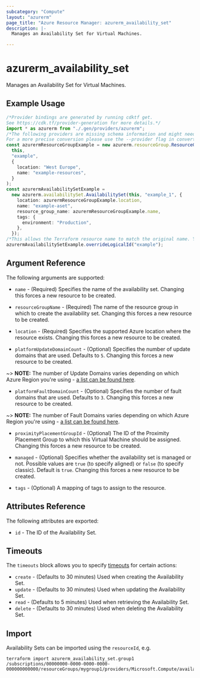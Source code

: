```yaml
---
subcategory: "Compute"
layout: "azurerm"
page_title: "Azure Resource Manager: azurerm_availability_set"
description: |-
  Manages an Availability Set for Virtual Machines.

---
```


# azurerm\_availability\_set

Manages an Availability Set for Virtual Machines.

## Example Usage

```typescript
/*Provider bindings are generated by running cdktf get.
See https://cdk.tf/provider-generation for more details.*/
import * as azurerm from "./.gen/providers/azurerm";
/*The following providers are missing schema information and might need manual adjustments to synthesize correctly: azurerm.
For a more precise conversion please use the --provider flag in convert.*/
const azurermResourceGroupExample = new azurerm.resourceGroup.ResourceGroup(
  this,
  "example",
  {
    location: "West Europe",
    name: "example-resources",
  }
);
const azurermAvailabilitySetExample =
  new azurerm.availabilitySet.AvailabilitySet(this, "example_1", {
    location: azurermResourceGroupExample.location,
    name: "example-aset",
    resource_group_name: azurermResourceGroupExample.name,
    tags: {
      environment: "Production",
    },
  });
/*This allows the Terraform resource name to match the original name. You can remove the call if you don't need them to match.*/
azurermAvailabilitySetExample.overrideLogicalId("example");

```

## Argument Reference

The following arguments are supported:

*   `name` - (Required) Specifies the name of the availability set. Changing this forces a new resource to be created.

*   `resourceGroupName` - (Required) The name of the resource group in which to create the availability set. Changing this forces a new resource to be created.

*   `location` - (Required) Specifies the supported Azure location where the resource exists. Changing this forces a new resource to be created.

*   `platformUpdateDomainCount` - (Optional) Specifies the number of update domains that are used. Defaults to `5`. Changing this forces a new resource to be created.

\~> **NOTE:** The number of Update Domains varies depending on which Azure Region you're using - [a list can be found here](https://github.com/MicrosoftDocs/azure-docs/blob/master/includes/managed-disks-common-fault-domain-region-list.md).

* `platformFaultDomainCount` - (Optional) Specifies the number of fault domains that are used. Defaults to `3`. Changing this forces a new resource to be created.

\~> **NOTE:** The number of Fault Domains varies depending on which Azure Region you're using - [a list can be found here](https://github.com/MicrosoftDocs/azure-docs/blob/master/includes/managed-disks-common-fault-domain-region-list.md).

*   `proximityPlacementGroupId` - (Optional) The ID of the Proximity Placement Group to which this Virtual Machine should be assigned. Changing this forces a new resource to be created.

*   `managed` - (Optional) Specifies whether the availability set is managed or not. Possible values are `true` (to specify aligned) or `false` (to specify classic). Default is `true`. Changing this forces a new resource to be created.

*   `tags` - (Optional) A mapping of tags to assign to the resource.

## Attributes Reference

The following attributes are exported:

* `id` - The ID of the Availability Set.

## Timeouts

The `timeouts` block allows you to specify [timeouts](https://www.terraform.io/language/resources/syntax#operation-timeouts) for certain actions:

* `create` - (Defaults to 30 minutes) Used when creating the Availability Set.
* `update` - (Defaults to 30 minutes) Used when updating the Availability Set.
* `read` - (Defaults to 5 minutes) Used when retrieving the Availability Set.
* `delete` - (Defaults to 30 minutes) Used when deleting the Availability Set.

## Import

Availability Sets can be imported using the `resourceId`, e.g.

```shell
terraform import azurerm_availability_set.group1 /subscriptions/00000000-0000-0000-0000-000000000000/resourceGroups/mygroup1/providers/Microsoft.Compute/availabilitySets/webAvailSet
```
